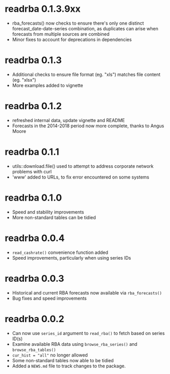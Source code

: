 # readrba 0.1.3.9xx
* rba_forecasts() now checks to ensure there's only one distinct forecast_date-date-series combination, as duplicates can arise when forecasts from multiple sources are combined
* Minor fixes to account for deprecations in dependencies

# readrba 0.1.3
* Additional checks to ensure file format (eg. "xls") matches file content (eg. "xlsx")
* More examples added to vignette

# readrba 0.1.2
* refreshed internal data, update vignette and README
* Forecasts in the 2014-2018 period now more complete, thanks to Angus Moore

# readrba 0.1.1
* utils::download.file() used to attempt to address corporate network problems with curl
* 'www' added to URLs, to fix error encountered on some systems

# readrba 0.1.0
* Speed and stability improvements
* More non-standard tables can be tidied

# readrba 0.0.4
* `read_cashrate()` convenience function added
* Speed improvements, particularly when using series IDs

# readrba 0.0.3
* Historical and current RBA forecasts now available via `rba_forecasts()`
* Bug fixes and speed improvements

# readrba 0.0.2
* Can now use `series_id` argument to `read_rba()` to fetch based on series ID(s)
* Examine available RBA data using `browse_rba_series()` and `browse_rba_tables()`
* `cur_hist = "all"` no longer allowed
* Some non-standard tables now able to be tidied
* Added a `NEWS.md` file to track changes to the package.

